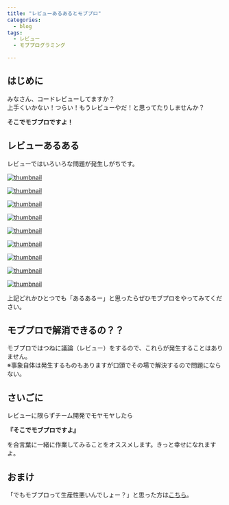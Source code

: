 ```yaml
---
title: "レビューあるあるとモブプロ"
categories:
  - blog
tags:
  - レビュー
  - モブプログラミング

---
```


## はじめに  
  
みなさん、コードレビューしてますか？  
上手くいかない！つらい！もうレビューやだ！と思ってたりしませんか？  
  
**そこでモブプロですよ！**  
  
## レビューあるある  
  
レビューではいろいろな問題が発生しがちです。  
  
[![thumbnail](https://image.slidesharecdn.com/reviewmob-191129054719/95/slide-8-1024.jpg)](https://www.slideshare.net/naoqoo2/ss-199199291/8)  
  
[![thumbnail](https://image.slidesharecdn.com/reviewmob-191129054719/95/slide-10-1024.jpg)](https://www.slideshare.net/naoqoo2/ss-199199291/10)  
  
[![thumbnail](https://image.slidesharecdn.com/reviewmob-191129054719/95/slide-12-1024.jpg)](https://www.slideshare.net/naoqoo2/ss-199199291/12)  
  
[![thumbnail](https://image.slidesharecdn.com/reviewmob-191129054719/95/slide-14-1024.jpg)](https://www.slideshare.net/naoqoo2/ss-199199291/14)  
  
[![thumbnail](https://image.slidesharecdn.com/reviewmob-191129054719/95/slide-15-1024.jpg)](https://www.slideshare.net/naoqoo2/ss-199199291/15)  
  
[![thumbnail](https://image.slidesharecdn.com/reviewmob-191129054719/95/slide-16-1024.jpg)](https://www.slideshare.net/naoqoo2/ss-199199291/16)  
  
[![thumbnail](https://image.slidesharecdn.com/reviewmob-191129054719/95/slide-17-1024.jpg)](https://www.slideshare.net/naoqoo2/ss-199199291/17)  
  
[![thumbnail](https://image.slidesharecdn.com/reviewmob-191129054719/95/slide-18-1024.jpg)](https://www.slideshare.net/naoqoo2/ss-199199291/18)  
  
[![thumbnail](https://image.slidesharecdn.com/reviewmob-191129054719/95/slide-19-1024.jpg)](https://www.slideshare.net/naoqoo2/ss-199199291/19)  
  
上記どれかひとつでも「あるあるー」と思ったらぜひモブプロをやってみてください。  
  
## モブプロで解消できるの？？  
  
モブプロではつねに議論（レビュー）をするので、これらが発生することはありません。  
※事象自体は発生するものもありますが口頭でその場で解決するので問題にならない。  
  
## さいごに  
  
レビューに限らずチーム開発でモヤモヤしたら  
  
**『そこでモブプロですよ』**  
  
を合言葉に一緒に作業してみることをオススメします。きっと幸せになれますよ。  
  
## おまけ  
  
「でもモブプロって生産性悪いんでしょー？」と思った方は[こちら](https://naoqoo2.com/20181214-モブプロとソロプロの生産性を比較してみた.md)。  
  
  
